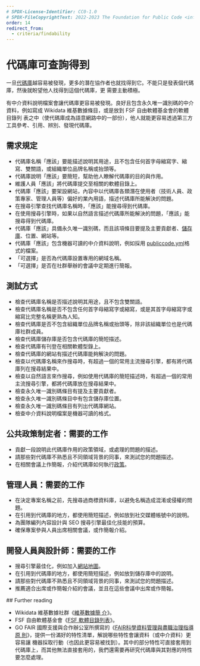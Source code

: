 ```yaml
---
# SPDX-License-Identifier: CC0-1.0
# SPDX-FileCopyrightText: 2022-2023 The Foundation for Public Code <info@publiccode.net>, https://standard.publiccode.net/AUTHORS
order: 14
redirect_from:
  - criteria/findability
---
```


# 代碼庫可查詢得到

一旦[代碼庫](../glossary.md#codebase)越容易被發現，更多的潛在協作者也就找得到它。不能只是發表個代碼庫，然後就盼望他人找得到這個代碼庫，更
需要主動積極。

有中介資料說明檔案會讓代碼庫更容易被發現。良好且包含永久唯一識別碼的中介資料，例如寫成 Wikidata 維基數據條目，或是放到 FSF 自由軟體基金會的軟體目錄列
表之中（使代碼庫成為語意網路中的一部份），他人就能更容易透過第三方工具參考、引用、辨別、發現代碼庫。

## 需求規定

* 代碼庫名稱「應該」要能描述說明其用途，且不包含任何首字母縮寫字、縮寫、雙關語，或組織單位品牌名稱或抬頭等。
* 代碼庫說明「應該」要簡短，幫助他人瞭解代碼庫的目的與作用。
* 維護人員「應該」將代碼庫提交至相關的軟體目錄上。
* 代碼庫「應該」要架設網站，內容中以代碼庫各類潛在使用者（技術人員、政策專家、管理人員等）偏好的業內用語，描述代碼庫所能解決的問題。
* 在搜尋引擎查找代碼庫名稱時，「應該」能搜尋得到代碼庫。
* 在使用搜尋引擎時，如果以自然語言描述代碼庫所能解決的問題，「應該」能搜尋得到代碼庫。
* 代碼庫「應該」具備永久唯一識別碼，而且該項條目要提及主要貢獻者、[儲存庫](../glossary.md#repository)、位置、網站等。
* 代碼庫「應該」包含機器可讀的中介資料說明，例如採用
[publiccode.yml](https://github.com/publiccodeyml/publiccode.yml)格式的檔案。
* 「可選擇」是否為代碼庫設置專用的網域名稱。
* 「可選擇」是否在社群舉辦的會議中定期進行簡報。

## 測試方式

* 檢查代碼庫名稱是否描述說明其用途，且不包含雙關語。
* 檢查代碼庫名稱是否不包含任何首字母縮寫字或縮寫，或是其首字母縮寫字或縮寫比完整名稱更熟為人知。
* 檢查代碼庫是否不包含組織單位品牌名稱或抬頭等，除非該組織單位也是代碼庫社群成員。
* 檢查代碼庫儲存庫是否包含代碼庫的簡短描述。
* 檢查代碼庫有刊登在相關軟體型錄上。
* 檢查代碼庫的網站有描述代碼庫能夠解決的問題。
* 檢查以代碼庫名稱來作搜尋時，有超過一個的常用主流搜尋引擎，都有將代碼庫列在搜尋結果中。
* 檢查以自然語言來作搜尋，例如使用代碼庫的簡短描述時，有超過一個的常用主流搜尋引擎，都將代碼庫放在搜尋結果中。
* 檢查永久唯一識別碼條目有提及主要貢獻者。
* 檢查永久唯一識別碼條目中有包含儲存庫位置。
* 檢查永久唯一識別碼條目有列出代碼庫網站。
* 檢查中介資料說明檔案是機器可讀的格式。

## 公共政策制定者：需要的工作

* 貢獻一段說明此代碼庫作用的政策領域，或處理的問題的描述。
* 請那些對代碼庫不熟悉且不同領域背景的同事，來測試您的問題描述。
* 在相關會議上作簡報，介紹代碼庫如何執行[政策](../glossary.md#policy)。

## 管理人員：需要的工作

* 在決定專案名稱之前，先搜尋過商標資料庫，以避免名稱造成混淆或侵權的問題。
* 在引用到代碼庫的地方，都使用簡短描述，例如放到社交媒體帳號中的說明。
* 為團隊編列內容設計與 SEO 搜尋引擎最佳化技能的預算。
* 確保專案參與人員出席相關會議，或作簡報介紹。

## 開發人員與設計師：需要的工作

* 搜尋引擎最佳化，例如加入[網站地圖](https://www.sitemaps.org/protocol.html)。
* 在引用到代碼庫的地方，都使用簡短描述，例如放到儲存庫中的說明。
* 請那些對代碼庫不熟悉且不同領域背景的同事，來測試您的問題描述。
* 推薦適合出席或作簡報介紹的會議，並且在這些會議中出席或作簡報。

<p style="page-break-after: always;"></p>
## Further reading

* Wikidata 維基數據社群《[維基數據簡
介](https://www.wikidata.org/wiki/Wikidata:Introduction)》。
* FSF 自由軟體基金會《[FSF 軟體目錄列表](https://directory.fsf.org/wiki/Main_Page)》。
* GO FAIR 國際支援與合作辦公室所撰寫的《[FAIR科學資料管理與盡職治理指導原
則](https://www.go-fair.org/fair-principles/)》，提供一份滿好的特性清單，解說哪些特性會讓資料（或中介資料）更容易讓
機器採取行動（也因此更容易被找到）。其中的部分特性可直接套用到代碼庫上，而其他無法直接套用的，我們還需要再研究代碼庫與其對應的特性要怎麼處理。
